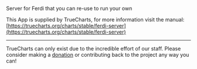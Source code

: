 Server for Ferdi that you can re-use to run your own

This App is supplied by TrueCharts, for more information visit the manual: [https://truecharts.org/charts/stable/ferdi-server](https://truecharts.org/charts/stable/ferdi-server)

---

TrueCharts can only exist due to the incredible effort of our staff.
Please consider making a [donation](https://truecharts.org/sponsor) or contributing back to the project any way you can!

